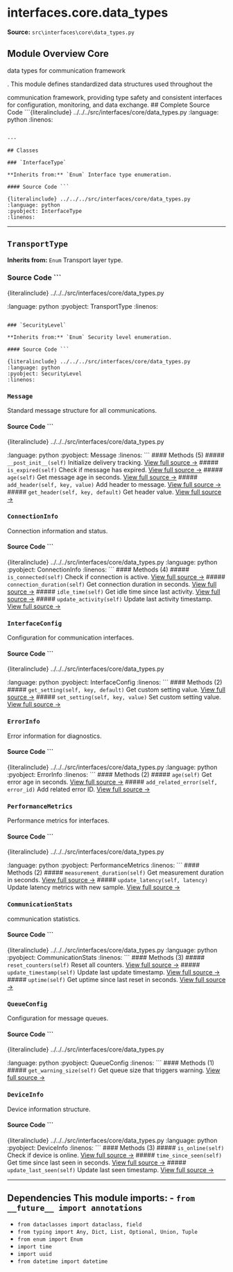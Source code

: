 # interfaces.core.data_types

**Source:** `src\interfaces\core\data_types.py`

## Module Overview Core

data types for communication framework

. This module defines standardized data structures used throughout the


communication framework, providing type safety and consistent interfaces
for configuration, monitoring, and data exchange. ## Complete Source Code ```{literalinclude} ../../../src/interfaces/core/data_types.py
:language: python
:linenos:
```

---

## Classes

### `InterfaceType`

**Inherits from:** `Enum` Interface type enumeration.

#### Source Code ```

{literalinclude} ../../../src/interfaces/core/data_types.py
:language: python
:pyobject: InterfaceType
:linenos:
```

---

## `TransportType`

**Inherits from:** `Enum` Transport layer type.

### Source Code ```

{literalinclude} ../../../src/interfaces/core/data_types.py

:language: python
:pyobject: TransportType
:linenos:
```

### `SecurityLevel`

**Inherits from:** `Enum` Security level enumeration.

#### Source Code ```

{literalinclude} ../../../src/interfaces/core/data_types.py
:language: python
:pyobject: SecurityLevel
:linenos:
```

### `Message`

Standard message structure for all communications.

#### Source Code ```

{literalinclude} ../../../src/interfaces/core/data_types.py

:language: python
:pyobject: Message
:linenos:
``` #### Methods (5) ##### `__post_init__(self)` Initialize delivery tracking. [View full source →](#method-message-__post_init__) ##### `is_expired(self)` Check if message has expired. [View full source →](#method-message-is_expired) ##### `age(self)` Get message age in seconds. [View full source →](#method-message-age) ##### `add_header(self, key, value)` Add header to message. [View full source →](#method-message-add_header) ##### `get_header(self, key, default)` Get header value. [View full source →](#method-message-get_header)

### `ConnectionInfo`

Connection information and status.

#### Source Code ```

{literalinclude} ../../../src/interfaces/core/data_types.py
:language: python
:pyobject: ConnectionInfo
:linenos:
``` #### Methods (4) ##### `is_connected(self)` Check if connection is active. [View full source →](#method-connectioninfo-is_connected) ##### `connection_duration(self)` Get connection duration in seconds. [View full source →](#method-connectioninfo-connection_duration) ##### `idle_time(self)` Get idle time since last activity. [View full source →](#method-connectioninfo-idle_time) ##### `update_activity(self)` Update last activity timestamp. [View full source →](#method-connectioninfo-update_activity)

### `InterfaceConfig`

Configuration for communication interfaces.

#### Source Code ```

{literalinclude} ../../../src/interfaces/core/data_types.py

:language: python
:pyobject: InterfaceConfig
:linenos:
``` #### Methods (2) ##### `get_setting(self, key, default)` Get custom setting value. [View full source →](#method-interfaceconfig-get_setting) ##### `set_setting(self, key, value)` Set custom setting value. [View full source →](#method-interfaceconfig-set_setting)

### `ErrorInfo`

Error information for diagnostics.

#### Source Code ```

{literalinclude} ../../../src/interfaces/core/data_types.py
:language: python
:pyobject: ErrorInfo
:linenos:
``` #### Methods (2) ##### `age(self)` Get error age in seconds. [View full source →](#method-errorinfo-age) ##### `add_related_error(self, error_id)` Add related error ID. [View full source →](#method-errorinfo-add_related_error)

### `PerformanceMetrics`

Performance metrics for interfaces.

#### Source Code ```

{literalinclude} ../../../src/interfaces/core/data_types.py

:language: python
:pyobject: PerformanceMetrics
:linenos:
``` #### Methods (2) ##### `measurement_duration(self)` Get measurement duration in seconds. [View full source →](#method-performancemetrics-measurement_duration) ##### `update_latency(self, latency)` Update latency metrics with new sample. [View full source →](#method-performancemetrics-update_latency)

### `CommunicationStats`

communication statistics.

#### Source Code ```

{literalinclude} ../../../src/interfaces/core/data_types.py
:language: python
:pyobject: CommunicationStats
:linenos:
``` #### Methods (3) ##### `reset_counters(self)` Reset all counters. [View full source →](#method-communicationstats-reset_counters) ##### `update_timestamp(self)` Update last update timestamp. [View full source →](#method-communicationstats-update_timestamp) ##### `uptime(self)` Get uptime since last reset in seconds. [View full source →](#method-communicationstats-uptime)

### `QueueConfig`

Configuration for message queues.

#### Source Code ```

{literalinclude} ../../../src/interfaces/core/data_types.py

:language: python
:pyobject: QueueConfig
:linenos:
``` #### Methods (1) ##### `get_warning_size(self)` Get queue size that triggers warning. [View full source →](#method-queueconfig-get_warning_size)

### `DeviceInfo`

Device information structure.

#### Source Code ```

{literalinclude} ../../../src/interfaces/core/data_types.py
:language: python
:pyobject: DeviceInfo
:linenos:
``` #### Methods (3) ##### `is_online(self)` Check if device is online. [View full source →](#method-deviceinfo-is_online) ##### `time_since_seen(self)` Get time since last seen in seconds. [View full source →](#method-deviceinfo-time_since_seen) ##### `update_last_seen(self)` Update last seen timestamp. [View full source →](#method-deviceinfo-update_last_seen)

---

## Dependencies This module imports: - `from __future__ import annotations`

- `from dataclasses import dataclass, field`
- `from typing import Any, Dict, List, Optional, Union, Tuple`
- `from enum import Enum`
- `import time`
- `import uuid`
- `from datetime import datetime`
